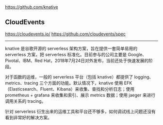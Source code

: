 https://github.com/knative



## CloudEvents
https://cloudevents.io/
https://github.com/cloudevents/spec


---

knative 是谷歌开源的 serverless 架构方案，旨在提供一套简单易用的 serverless 方案，把 serverless 标准化。目前参与的公司主要是 Google、Pivotal、IBM、Red Hat，2018年7月24日对外发布，当前还处于快速发展的阶段。

对于函数的运维，一般的 serverless 平台（包括 knative）都提供了 logging、metrics、tracing 三个方面的功能。默认情况下，knative 使用 EFK（Elasticsearch、Fluent、Kibana）来收集、查找和分析日志；使用 prometheus + grafana 来收集和索引、展示 metrics 数据；使用 jaeger 来进行调用关系的 tracing。

针对 serverless 衍生出来的运维工具和平台还不够多，如何调试线上问题还没有看到非常好的解决方案。